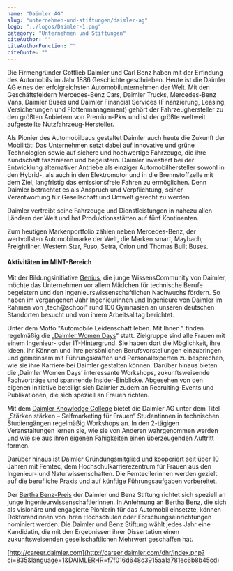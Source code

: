 ```yaml
---
name: "Daimler AG"
slug: "unternehmen-und-stiftungen/daimler-ag"
logo: "../logos/Daimler-1.png"
category: "Unternehmen und Stiftungen"
citeAuthor: ""
citeAuthorFunction: ""
citeQuote: ""
---
```


Die Firmengründer Gottlieb Daimler und Carl Benz haben mit der Erfindung des Automobils im Jahr 1886 Geschichte geschrieben. Heute ist die Daimler AG eines der erfolgreichsten Automobilunternehmen der Welt. Mit den Geschäftsfeldern Mercedes-Benz Cars, Daimler Trucks, Mercedes-Benz Vans, Daimler Buses und Daimler Financial Services (Finanzierung, Leasing, Versicherungen und Flottenmanagement) gehört der Fahrzeughersteller zu den größten Anbietern von Premium-Pkw und ist der größte weltweit aufgestellte Nutzfahrzeug-Hersteller.

Als Pionier des Automobilbaus gestaltet Daimler auch heute die Zukunft der Mobilität: Das Unternehmen setzt dabei auf innovative und grüne Technologien sowie auf sichere und hochwertige Fahrzeuge, die ihre Kundschaft faszinieren und begeistern. Daimler investiert bei der Entwicklung alternativer Antriebe als einziger Automobilhersteller sowohl in den Hybrid-, als auch in den Elektromotor und in die Brennstoffzelle mit dem Ziel, langfristig das emissionsfreie Fahren zu ermöglichen. Denn Daimler betrachtet es als Anspruch und Verpflichtung, seiner Verantwortung für Gesellschaft und Umwelt gerecht zu werden.

Daimler vertreibt seine Fahrzeuge und Dienstleistungen in nahezu allen Ländern der Welt und hat Produktionsstätten auf fünf Kontinenten.

Zum heutigen Markenportfolio zählen neben Mercedes-Benz, der wertvollsten Automobilmarke der Welt, die Marken smart, Maybach, Freightliner, Western Star, Fuso, Setra, Orion und Thomas Built Buses.

#### Aktivitäten im MINT-Bereich

Mit der Bildungsinitiative [Genius](https://www.genius-community.com/), die junge WissensCommunity von Daimler, möchte das Unternehmen vor allem Mädchen für technische Berufe begeistern und den ingenieurswissenschaftlichen Nachwuchs fördern. So haben im vergangenen Jahr Ingenieurinnen und Ingenieure von Daimler im Rahmen von „tech@school“ rund 100 Gymnasien an unseren deutschen Standorten besucht und von ihrem Arbeitsalltag berichtet.

Unter dem Motto "Automobile Leidenschaft leben. Mit Ihnen." finden regelmäßig die „[Daimler Women Days](https://www.daimler.com/karriere/)“ statt. Zielgruppe sind alle Frauen mit einem Ingenieur- oder IT-Hintergrund. Sie haben dort die Möglichkeit, ihre Ideen, ihr Können und ihre persönlichen Berufsvorstellungen einzubringen und gemeinsam mit Führungskräften und Personalexperten zu besprechen, wie sie ihre Karriere bei Daimler gestalten können. Darüber hinaus bieten die ‚Daimler Women Days’ interessante Workshops, zukunftsweisende Fachvorträge und spannende Insider-Einblicke. Abgesehen von den eigenen Initiative beteiligt sich Daimler zudem an Recruiting-Events und Publikationen, die sich speziell an Frauen richten.

Mit dem [Daimler Knowledge College](https://www.daimler.com/karriere/) bietet die Daimler AG unter dem Titel „Stärken stärken – Selfmarketing für Frauen“ Studentinnen in technischen Studiengängen regelmäßig Workshops an. In den 2-tägigen Veranstaltungen lernen sie, wie sie von Anderen wahrgenommen werden und wie sie aus ihren eigenen Fähigkeiten einen überzeugenden Auftritt formen.

Darüber hinaus ist Daimler Gründungsmitglied und kooperiert seit über 10 Jahren mit Femtec, dem Hochschulkarrierezentrum für Frauen aus den Ingenieur- und Naturwissenschaften. Die Femtec’lerinnen werden gezielt auf die berufliche Praxis und auf künftige Führungsaufgaben vorbereitet.

Der [Bertha Benz-Preis](https://www.daimler-benz-stiftung.de/cms/nachwuchs/bertha-benz-preis-fuer-ingenieurwissenschaftlerinnen.html) der Daimler und Benz Stiftung richtet sich speziell an junge Ingenieurwissenschaftlerinnen. In Anlehnung an Bertha Benz, die sich als visionäre und engagierte Pionierin für das Automobil einsetzte, können Doktorandinnen von ihren Hochschulen oder Forschungseinrichtungen nominiert werden. Die Daimler und Benz Stiftung wählt jedes Jahr eine Kandidatin, die mit den Ergebnissen ihrer Dissertation einen zukunftsweisenden gesellschaftlichen Mehrwert geschaffen hat.

[http://career.daimler.com](http://career.daimler.com/dhr/index.php?ci=835&language=1&DAIMLERHR=f7f016d648c3915aa1a781ec6b8b45cd)
